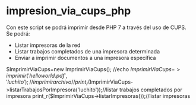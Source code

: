 # impresion_via_cups_php

Con este script se podrá imprimir desde PHP 7 a través del uso de CUPS.
Se podrá:

- Listar impresoras de la red
- Listar trabajos completados de una impresora determinada
- Enviar a imprimir documentos a una impresora específica

$ImprimirViaCups=new ImprimirViaCups();
//echo $ImprimirViaCups->imprimir('helloworld.pdf', 'luchito');//imprimir archivo
//print_r($ImprimirViaCups->listarTrabajosPorImpresora('luchito'));//listar trabajos completados por impresora
print_r($ImprimirViaCups->listarImpresoras());//listar impresoras